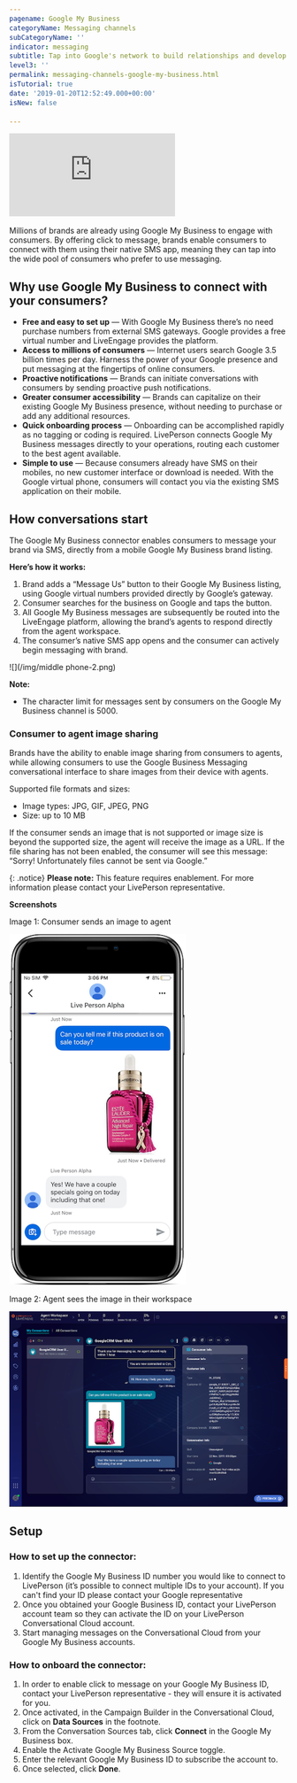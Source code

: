 ```yaml
---
pagename: Google My Business
categoryName: Messaging channels
subCategoryName: ''
indicator: messaging
subtitle: Tap into Google's network to build relationships and develop more prospects
level3: ''
permalink: messaging-channels-google-my-business.html
isTutorial: true
date: '2019-01-20T12:52:49.000+00:00'
isNew: false

---
```

<iframe style="max-width: 750px;" src="https://player.vimeo.com/video/238914379" frameborder="0" webkitallowfullscreen mozallowfullscreen allowfullscreen></iframe>

Millions of brands are already using Google My Business to engage with consumers. By offering click to message, brands enable consumers to connect with them using their native SMS app, meaning they can tap into the wide pool of consumers who prefer to use messaging.

## Why use Google My Business to connect with your consumers?

* **Free and easy to set up** — With Google My Business there’s no need purchase numbers from external SMS gateways. Google provides a free virtual number and LiveEngage provides the platform.
* **Access to millions of consumers** — Internet users search Google 3.5 billion times per day. Harness the power of your Google presence and put messaging at the fingertips of online consumers.
* **Proactive notifications** — Brands can initiate conversations with consumers by sending proactive push notifications.
* **Greater consumer accessibility** — Brands can capitalize on their existing Google My Business presence, without needing to purchase or add any additional resources.
* **Quick onboarding process** — Onboarding can be accomplished rapidly as no tagging or coding is required. LivePerson connects Google My Business messages directly to your operations, routing each customer to the best agent available.
* **Simple to use** — Because consumers already have SMS on their mobiles, no new customer interface or download is needed. With the Google virtual phone, consumers will contact you via the existing SMS application on their mobile.

## How conversations start

The Google My Business connector enables consumers to message your brand via SMS, directly from a mobile Google My Business brand listing.

**Here’s how it works:**

1. Brand adds a “Message Us” button to their Google My Business listing, using Google virtual numbers provided directly by Google’s gateway.
2. Consumer searches for the business on Google and taps the button.
3. All Google My Business messages are subsequently be routed into the LiveEngage platform, allowing the brand’s agents to respond directly from the agent workspace.
4. The consumer’s native SMS app opens and the consumer can actively begin messaging with brand.

![](/img/middle phone-2.png)

<div class="important">
<b>Note:</b>
<ul>
<li>The character limit for messages sent by consumers on the Google My Business channel is 5000.</li>
</ul>
</div>

### Consumer to agent image sharing

Brands have the ability to enable image sharing from consumers to agents, while allowing consumers to use the Google Business Messaging conversational interface to share images from their device with agents.

Supported file formats and sizes:
* Image types: JPG, GIF, JPEG, PNG
* Size: up to 10 MB

If the consumer sends an image that is not supported or image size is beyond the supported size, the agent will receive the image as a URL. If the file sharing has not been enabled, the consumer will see this message: “Sorry! Unfortunately files cannot be sent via Google.”

{: .notice}
**Please note:** This feature requires enablement. For more information please contact your LivePerson representative.

**Screenshots**

Image 1: Consumer sends an image to agent

![](img/week-of-december-2nd-1.png)

Image 2: Agent sees the image in their workspace

![](img/week-of-december-2nd-2.png)

## Setup

### How to set up the connector:

1. Identify the Google My Business ID number you would like to connect to LivePerson (it’s possible to connect multiple IDs to your account). If you can't find your ID please contact your Google representative
2. Once you obtained your Google Business ID, contact your LivePerson account team so they can activate the ID on your LivePerson Conversational Cloud account.
3. Start managing messages on the Conversational Cloud from your Google My Business accounts.

### How to onboard the connector:

1. In order to enable click to message on your Google My Business ID, contact your LivePerson representative - they will ensure it is activated for you.
2. Once activated, in the Campaign Builder in the Conversational Cloud, click on **Data Sources** in the footnote.
3. From the Conversation Sources tab, click **Connect** in the Google My Business box.
4. Enable the Activate Google My Business Source toggle.
5. Enter the relevant Google My Business ID to subscribe the account to.
6. Once selected, click **Done**.
